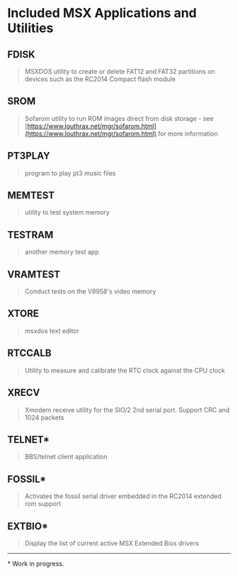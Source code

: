 # Included MSX Applications and Utilities

## FDISK

> MSXDOS utility to create or delete FAT12 and FAT32 partitions on devices such as the RC2014 Compact flash module

## SROM

> Sofarom utility to run ROM images direct from disk storage - see [https://www.louthrax.net/mgr/sofarom.html](https://www.louthrax.net/mgr/sofarom.html) for more information

## PT3PLAY

> program to play pt3 music files

## MEMTEST

> utility to test system memory

## TESTRAM

> another memory test app

## VRAMTEST

> Conduct tests on the V9958's video memory

## XTORE

> msxdos text editor

## RTCCALB

> Utility to measure and calibrate the RTC clock against the CPU clock

## XRECV

> Xmodem receive utility for the SIO/2 2nd serial port.  Support CRC and 1024 packets

## TELNET*

> BBS/telnet client application

## FOSSIL*

> Activates the fossil serial driver embedded in the RC2014 extended rom support

## EXTBIO*

> Display the list of current active MSX Extended Bios drivers

---
\* Work in progress.

